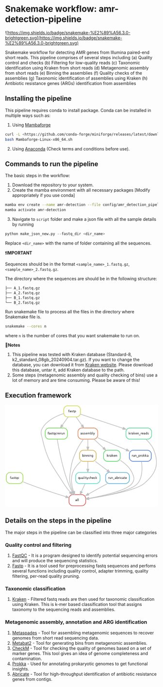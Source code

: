 # Snakemake workflow: amr-detection-pipeline

![https://img.shields.io/badge/snakemake-%E2%89%A56.3.0-brightgreen.svg](https://img.shields.io/badge/snakemake-%E2%89%A56.3.0-brightgreen.svg)

Snakemake workflow for detecting AMR genes from Illumina paired-end short reads. This pipeline comprises of several steps including (a) Quality control and checks (b) Filtering for low-quality reads (c) Taxonomic identification using Kraken from short reads (d) Metagenomic assembly from short reads (e) Binning the assemblies (f) Quality checks of the assemblies (g) Taxonomic identification of assemblies using Kraken (h) Antibiotic resistance genes (ARGs) identification from assemblies 

## Installing the pipeline

This pipeline requires conda to install package. Conda can be installed in multiple ways such as:

1. Using [Mambaforge](https://mamba.readthedocs.io/en/latest/installation/mamba-installation.html)

```bash
curl -L <https://github.com/conda-forge/miniforge/releases/latest/download/Mambaforge-Linux-x86_64.sh> -o Mambaforge-Linux-x86_64.sh
bash Mambaforge-Linux-x86_64.sh
```

2. Using [Anaconda](https://docs.anaconda.com/free/anaconda/install/linux/) (Check terms and conditions before use).

## Commands to run the pipeline

The basic steps in the workflow:

1. Download the repository to your system.
2. Create the mamba environment with all necessary packages [Modify appropriately if you use conda]

```bash
mamba env create --name amr-detection --file config/amr_detection_pipeline.yaml
mamba activate amr-detection

```

3. Navigate to `script` folder and make a json file with all the sample details by running

```python
python make_json_new.py --fastq_dir <dir_name>
```

Replace `<dir_name>` with the name of folder containing all the sequences.


❗**IMPORTANT** 

Sequences should be in the format `<sample_name>_1.fastq.gz`, `<sample_name>_2.fastq.gz`. 

The directory where the sequences are should be in the following structure:

```data/
├── A_1.fastq.gz
├── A_2.fastq.gz
├── B_1.fastq.gz
└── B_2.fastq.gz
```

Run snakemake file to process all the files in the directory where Snakemake file is.

```bash
snakemake --cores n
```

where `n` is the number of cores that you want snakemake to run on.


📔**Notes**

1. This pipeline was tested with Kraken database (Standard-8, k2_standard_08gb_20240904.tar.gz). If you want to change the database, you can download it from [Kraken website](https://benlangmead.github.io/aws-indexes/k2).  Please download this database, untar it, add Kraken database to the path. 
2. Some steps (metagenomic assembly and quality checking of bins) use a lot of memory and are time consuming. Please be aware of this!


## Execution framework

![dag.png](dag.png)

## Details on the steps in the pipeline

The major steps in the pipeline can be classified into three major categories

### Quality control and filtering

1. [FastQC](https://github.com/s-andrews/FastQC) - It is a program designed to identify potential sequencing errors and will produce the sequencing statistics.
2. [Fastp](https://academic.oup.com/bioinformatics/article/34/17/i884/5093234) - It is a tool used for preprocessing fastq sequences and perfoms several functions including quality control, adapter trimming, quality filtering, per-read quality pruning.

### Taxonomic classification

1. [Kraken](https://genomebiology.biomedcentral.com/articles/10.1186/gb-2014-15-3-r46) - Filtered fastq reads are then used for taxonomic classification using Kraken. This is k-mer based classification tool that assigns taxonomy to the sequencing reads and assemblies.

### Metagenomic assembly, annotation and ARG identification

1. [Metaspades](https://pmc.ncbi.nlm.nih.gov/articles/PMC5411777/) - Tool for assembling metagenomic sequences to recover genomes from short read sequencing data.
2. [Metabat2](https://pmc.ncbi.nlm.nih.gov/articles/PMC6662567/) - Tool for generating bins from metagenomic assemblies.
3.  [CheckM](https://pmc.ncbi.nlm.nih.gov/articles/PMC4484387/) - Tool for checking the quality of genomes based on a set of marker genes. This tool gives an idea of genome completeness and contamination.
4. [Prokka](https://academic.oup.com/bioinformatics/article/30/14/2068/2390517) - Used for annotating prokaryotic genomes to get functional insights.
5. [Abricate](https://github.com/tseemann/abricate) - Tool for high-throughput identification of antibiotic resistance genes from contigs.
